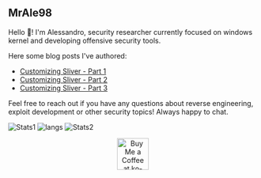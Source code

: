 ## MrAle98

Hello 👋! I'm Alessandro, security researcher currently focused on windows kernel and developing offensive security tools.

Here some blog posts I've authored:
* [Customizing Sliver - Part 1](https://security.humanativaspa.it/customizing-sliver-part-1/)
* [Customizing Sliver - Part 2](https://security.humanativaspa.it/customizing-sliver-part-2/)
* [Customizing Sliver - Part 3](https://security.humanativaspa.it/customizing-sliver-part-3/)


Feel free to reach out if you have any questions about reverse engineering, exploit development or other security topics! Always happy to chat.

![Stats1](https://github-readme-stats-five-mauve-43.vercel.app/api?username=MrAle98&theme=dark&show_icons=true&hide_border=true&count_private=true&include_all_commits=true)
![langs](https://github-readme-stats-five-mauve-43.vercel.app/api/top-langs?username=MrAle98&theme=dark&show_icons=true&hide_border=true&size_weight=0.5&count_weight=0.5&layout=compact&langs_count=10)
![Stats2](https://github-readme-streak-stats.herokuapp.com/?user=MrAle98&theme=dark&hide_border=true)

<div align="center">
<a href='https://ko-fi.com/mrale98' target='_blank'><img height='64' style='border:0px;height:64px;' src='https://storage.ko-fi.com/cdn/kofi1.png?v=3' border='0' alt='Buy Me a Coffee at ko-fi.com' /></a>
</div>


<!--
**MrAle98/MrAle98** is a ✨ _special_ ✨ repository because its `README.md` (this file) appears on your GitHub profile.

Here are some ideas to get you started:

- 🔭 I’m currently working on ...
- 🌱 I’m currently learning ...
- 👯 I’m looking to collaborate on ...
- 🤔 I’m looking for help with ...
- 💬 Ask me about ...
- 📫 How to reach me: ...
- 😄 Pronouns: ...
- ⚡ Fun fact: ...
-->



